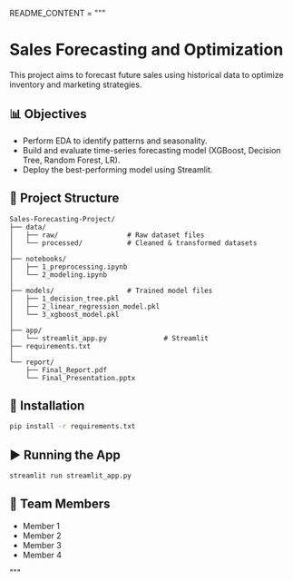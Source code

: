 README_CONTENT = """
# Sales Forecasting and Optimization

This project aims to forecast future sales using historical data to optimize inventory and marketing strategies.

## 📊 Objectives
- Perform EDA to identify patterns and seasonality.
- Build and evaluate time-series forecasting model (XGBoost, Decision Tree, Random Forest, LR).
- Deploy the best-performing model using Streamlit.

## 🧱 Project Structure
```
Sales-Forecasting-Project/
├── data/
│   ├── raw/                 # Raw dataset files
│   └── processed/           # Cleaned & transformed datasets
│
├── notebooks/
│   ├── 1_preprocessing.ipynb 
│   └── 2_modeling.ipynb
│ 
├── models/                  # Trained model files 
│   ├── 1_decision_tree.pkl
│   ├── 2_linear_regression_model.pkl
│   └── 3_xgboost_model.pkl             
│
├── app/
│   └── streamlit_app.py              # Streamlit
├── requirements.txt
│
└── report/
    ├── Final_Report.pdf
    └── Final_Presentation.pptx
```

## 🧪 Installation
```bash
pip install -r requirements.txt
```

## ▶️ Running the App
```bash
streamlit run streamlit_app.py
```

## 👥 Team Members
- Member 1
- Member 2
- Member 3
- Member 4

"""
